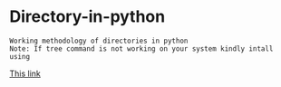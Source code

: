 # Directory-in-python
```
Working methodology of directories in python
Note: If tree command is not working on your system kindly intall using 
```
 <a href='https://www.geeksforgeeks.org/tree-command-unixlinux/'> This link </a>
